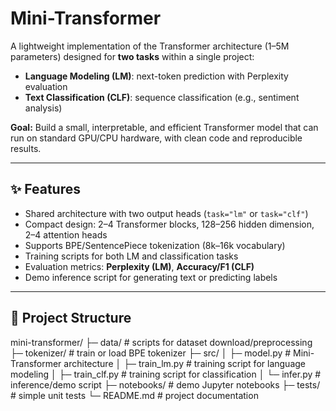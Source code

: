 # Mini-Transformer

A lightweight implementation of the Transformer architecture (1–5M parameters) designed for **two tasks** within a single project:
- **Language Modeling (LM)**: next-token prediction with Perplexity evaluation  
- **Text Classification (CLF)**: sequence classification (e.g., sentiment analysis)

 **Goal:** Build a small, interpretable, and efficient Transformer model that can run on standard GPU/CPU hardware, with clean code and reproducible results.

---

## ✨ Features
- Shared architecture with two output heads (`task="lm"` or `task="clf"`)  
- Compact design: 2–4 Transformer blocks, 128–256 hidden dimension, 2–4 attention heads  
- Supports BPE/SentencePiece tokenization (8k–16k vocabulary)  
- Training scripts for both LM and classification tasks  
- Evaluation metrics: **Perplexity (LM)**, **Accuracy/F1 (CLF)**  
- Demo inference script for generating text or predicting labels  

---

## 📂 Project Structure

mini-transformer/
├─ data/ # scripts for dataset download/preprocessing
├─ tokenizer/ # train or load BPE tokenizer
├─ src/
│ ├─ model.py # Mini-Transformer architecture
│ ├─ train_lm.py # training script for language modeling
│ ├─ train_clf.py # training script for classification
│ └─ infer.py # inference/demo script
├─ notebooks/ # demo Jupyter notebooks
├─ tests/ # simple unit tests
└─ README.md # project documentation
